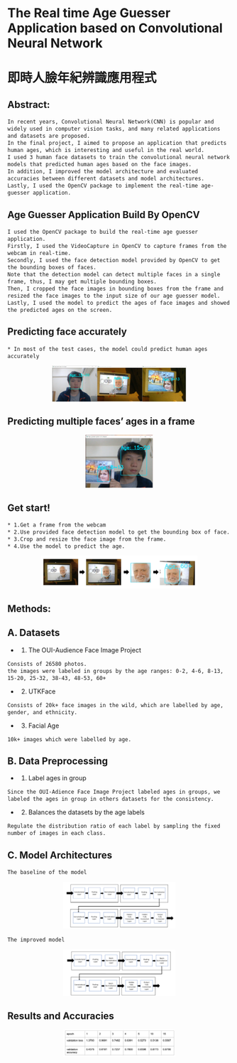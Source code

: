 # The Real time Age Guesser Application based on Convolutional Neural Network
# 即時人臉年紀辨識應用程式
## Abstract:
```
In recent years, Convolutional Neural Network(CNN) is popular and widely used in computer vision tasks, and many related applications and datasets are proposed. 
In the final project, I aimed to propose an application that predicts human ages, which is interesting and useful in the real world. 
I used 3 human face datasets to train the convolutional neural network models that predicted human ages based on the face images. 
In addition, I improved the model architecture and evaluated accuracies between different datasets and model architectures.
Lastly, I used the OpenCV package to implement the real-time age-guesser application.
```
## Age Guesser Application Build By OpenCV
```
I used the OpenCV package to build the real-time age guesser application. 
Firstly, I used the VideoCapture in OpenCV to capture frames from the webcam in real-time. 
Secondly, I used the face detection model provided by OpenCV to get the bounding boxes of faces. 
Note that the detection model can detect multiple faces in a single frame, thus, I may get multiple bounding boxes. 
Then, I cropped the face images in bounding boxes from the frame and resized the face images to the input size of our age guesser model.
Lastly, I used the model to predict the ages of face images and showed the predicted ages on the screen.
```
## Predicting face accurately
```
* In most of the test cases, the model could predict human ages accurately
```
<div align=center><img src="/img/face1.png" alt="Cover" width="60%"/></div>

## Predicting multiple faces’ ages in a frame
<div align=center><img src="/img/face2.png" alt="Cover" width="30%"/></div>

## Get start!
```
* 1.Get a frame from the webcam
* 2.Use provided face detection model to get the bounding box of face.
* 3.Crop and resize the face image from the frame.
* 4.Use the model to predict the age.
```
<div align=center><img src="/img/start.png" alt="Cover" width="70%"/></div>

## Methods:
## A. Datasets
* 1. The OUI-Audience Face Image Project
```
Consists of 26580 photos.
the images were labeled in groups by the age ranges: 0-2, 4-6, 8-13, 15-20, 25-32, 38-43, 48-53, 60+
```
* 2. UTKFace
```
Consists of 20k+ face images in the wild, which are labelled by age, gender, and ethnicity.
```
* 3. Facial Age
```
10k+ images which were labelled by age.
```
## B. Data Preprocessing
* 1. Label ages in group
```
Since the OUI-Adience Face Image Project labeled ages in groups, we labeled the ages in group in others datasets for the consistency.
```
* 2. Balances the datasets by the age labels
```
Regulate the distribution ratio of each label by sampling the fixed number of images in each class.
```
## C. Model Architectures
```
The baseline of the model
```
<div align=center><img src="/img/model1.png" alt="Cover" width="50%"/></div>

```
The improved model
```
<div align=center><img src="/img/model2.png" alt="Cover" width="50%"/></div>

## Results and Accuracies
<div align=center><img src="/img/accu2.png" alt="Cover" width="50%"/></div>







